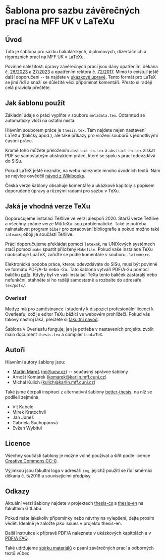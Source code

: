 # Šablona pro sazbu závěrečných prací na MFF UK v LaTeXu

## Úvod

Toto je šablona pro sazbu bakalářských, diplomových, dizertačních
a rigorozních prací na MFF UK v LaTeXu.

Povinné náležitosti úpravy závěrečných prací jsou dány opatřeními děkana
č. [26/2023](https://www.mff.cuni.cz/cs/vnitrni-zalezitosti/predpisy/opatreni-dekana/opatreni-dekana-c-26-2023)
a [27/2023](https://www.mff.cuni.cz/cs/vnitrni-zalezitosti/predpisy/opatreni-dekana/opatreni-dekana-c-27-2023)
a opatřením rektora č. [72/2017](https://cuni.cz/UK-8701.html).
Mimo to existují ještě další doporučení -- ta najdete v
[ukázkové úpravě](https://www.mff.cuni.cz/cs/studenti/sablony-studentskych-praci).
Tento formát pro LaTeX se jimi řídí a snaží se důležité věci připomínat
komentáři. Přesto si raději celá pravidla přečtěte.

## Jak šablonu použít

Základní údaje o práci vyplňte v souboru `metadata.tex`. Odtamtud se automaticky
vloží na ostatní místa.

Hlavním souborem práce je `thesis.tex`. Tam najdete nejen nastavení LaTeXu
(balíčky apod.), ale také příkazy pro vložení souborů s jednotlivými částmi
práce.

Kromě toho můžete přeložením `abstract-cs.tex` a `abstract-en.tex` získat
PDF se samostatným abstraktem práce, které se spolu s prací odevzdává do SISu.

Pokud LaTeX ještě neznáte, na webu naleznete mnoho úvodních textů.
Nám se nejvíce osvědčil [návod z Wikibooks](http://en.wikibooks.org/wiki/LaTeX).

Česká verze šablony obsahuje komentáře a ukázkové kapitoly s popisem doporučené
úpravy a různými radami pro sazbu v TeXu.

## Jaká je vhodná verze TeXu

Doporučujeme instalaci TeXlive ve verzi alespoň 2020. Starší verze TeXlive
a všechny známé verze MikTeXu jsou problematické. Také je potřeba nainstalovat
program `biber` pro zpracování bibliografie a pokud možno také `latexmk`;
obojí je součástí TeXlive.

Práci doporučujeme překládat pomocí `latexmk`, na UNIXových systémech stačí
pomocí `make` spustit přiložený `Makefile`. Pokud vaše instalace TeXu naobsahuje
LuaTeX, zařiďte se podle komentáře v souboru `.latexmkrc`.

Elektronická podoba práce, kterou odevzdáváte do SISu, musí být povinně
ve formátu PDF/A-1a nebo -2u. Tato šablona vytváří PDF/A-2u pomocí balíčku
[pdfx](https://www.ctan.org/tex-archive/macros/latex/contrib/pdfx). Kdyby
byl ve vaší instalaci TeXu tento balíček zastaralý nebo nefunkční, stáhněte
si ho raději samostatně a rozbalte do adresáře `tex/pdfx/`.

### Overleaf

Matfyz má pro zaměstnance i studenty k dispozici profesionální licenci
k Overleafu, což je editor TeXu běžící ve webovém prohlížeči. Pokud vás takový
nástroj láká, přečtěte si
[fakultní návod](https://www.mff.cuni.cz/cs/vnitrni-zalezitosti/it-a-sluzby/cloudove-sluzby/overleaf-na-mff-uk).

Šablona v Overleafu funguje, jen je  potřeba v nastaveních projektu zvolit main
document `thesis.tex` a compiler `LuaLaTeX`.

## Autoři

Hlavními autory šablony jsou:

- [Martin Mareš](https://mj.ucw.cz/) (<mj@ucw.cz>) -- současný správce šablony
- Arnošt Komárek (<komarek@karlin.mff.cuni.cz>)
- Michal Kulich (<kulich@karlin.mff.cuni.cz>)

Také jsme čerpali inspiraci z alternativní šablony [better-thesis](https://github.com/exaexa/better-mff-thesis),
na níž se podíleli zejména:

- Vít Kabele
- Mirek Kratochvíl
- Jan Joneš
- Gabriela Suchopárová
- Evžen Wybitul

## Licence

Všechny součásti šablony je možné volně používat a šířit podle licence
[Creative Commons CC-0](https://creativecommons.org/public-domain/cc0/).

Výjimkou jsou fakultní loga v adresáři `img`, jejichž použití se řídí směrnicí
děkana č. 5/2016 a souvisejícími předpisy.

## Odkazy

Aktuální verzi šablony najdete v projektech
[thesis-cs](https://gitlab.mff.cuni.cz/teaching/thesis-templates/thesis-cs) a
[thesis-en](https://gitlab.mff.cuni.cz/teaching/thesis-templates/thesis-en)
na fakultním GitLabu.

Pokud máte jakékoliv připomínky nebo návrhy na vylepšení, dejte prosím vědět.
Ideálně je založte jako issues v projektu thesis-en.

Další instrukce k přípravě PDF/A naleznete v ukázkových kapitolách
a v [PDF/A FAQ](https://mj.ucw.cz/vyuka/bc/pdfaq.html).

Také udržujeme [sbírku materiálů](https://mj.ucw.cz/vyuka/bc/) o psaní
závěrečných prací a odborných textů vůbec.
